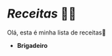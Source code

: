# _Receitas_ :woman_cook:

Olá, esta é minha lista de receitas:book:

- **Brigadeiro**

  

  

  

  



